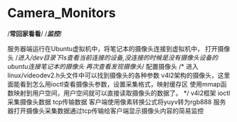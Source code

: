 # Camera_Monitors
/********************常回家看看********************/
/***********************监控***********************/

服务器端运行在Ubuntu虚拟机中，将笔记本的摄像头连接到虚拟机中，
打开摄像头
    /*进入/dev目录下ls查看当前连接的设备,没连接的时候是没有摄像头设备的
    ubuntu连接笔记本的摄像头
    再次查看发现摄像头*/
配置摄像头
/* 进入linux/videodev2.h头文件中可以找到摄像头的各种参数
    v4l2架构的摄像头，这里面能看到怎么用ioctl查看摄像头参数，设置采集格式，映射缓存区
    使用mmap函数映射到用户空间，用户空间就可以直接读取摄像头的数据了。
*/
v4l2框架
ioctl采集摄像头数据
tcp传输数据
客户端使用像素转换公式将yuyv转为rgb888
服务器打开摄像头采集数据通过tcp传输给客户端显示摄像头内容的简易监控
